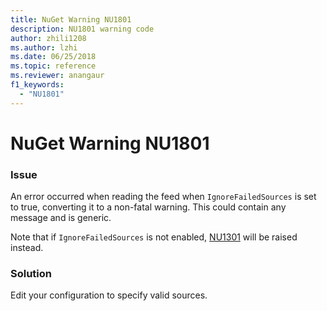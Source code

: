 ```yaml
---
title: NuGet Warning NU1801
description: NU1801 warning code
author: zhili1208
ms.author: lzhi
ms.date: 06/25/2018
ms.topic: reference
ms.reviewer: anangaur
f1_keywords: 
  - "NU1801"
---
```


# NuGet Warning NU1801

### Issue
An error occurred when reading the feed when `IgnoreFailedSources` is set to true, converting it to a non-fatal warning. This could contain any message and is generic.

Note that if `IgnoreFailedSources` is not enabled, [NU1301](./NU1301.md) will be raised instead.

### Solution
Edit your configuration to specify valid sources.
